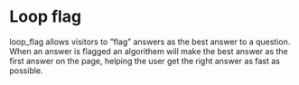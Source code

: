 # Loop flag

loop_flag allows visitors to ”flag” answers as the best answer to a
question. When an answer is flagged an algorithem will make the best
answer as the first answer on the page, helping the user get the right
answer as fast as possible.
